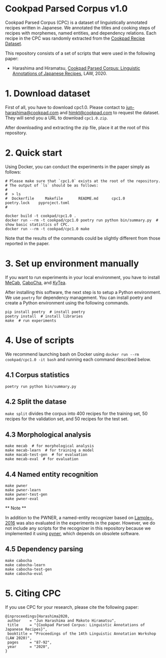 # Cookpad Parsed Corpus v1.0

Cookpad Parsed Corpus (CPC) is a dataset of linguistically annotated recipes written in Japanese.
We annotated the titles and cooking steps of recipes with morphemes, named entities, and dependency relations.
Each recipe in the CPC was randomly extracted from the [Cookpad Recipe Dataset](https://www.aclweb.org/anthology/L16-1389/).

This repository consists of a set of scripts that were used in the following paper:

- Harashima and Hiramatsu, [Cookpad Parsed Corpus: Linguistic Annotations of Japanese Recipes](https://www.aclweb.org/anthology/2020.law-1.8/), LAW, 2020.


# 1. Download dataset

First of all, you have to download cpc1.0.
Please contact to jun-harashima@cookpad.com and himkt@cookpad.com to request the dataset.
They will send you a URL to download `cpc1.0.zip`.

After downloading and extracting the zip file, place it at the root of this repository.


# 2. Quick start

Using Docker, you can conduct the experiments in the paper simply as follows:

```
# Please make sure that `cpc1.0` exists at the root of the repository.
# The output of `ls` should be as follows:
#
#  > ls
#  Dockerfile     Makefile       README.md      cpc1.0         poetry.lock    pyproject.toml
#

docker build -t cookpad/cpc1.0 .
docker run --rm -t cookpad/cpc1.0 poetry run python bin/summary.py  # show basic statistics of CPC.
docker run --rm -t cookpad/cpc1.0 make
```

Note that the results of the commands could be slightly different from those reported in the paper.


# 3. Set up environment manually

If you want to run experiments in your local environment,
you have to install [MeCab](https://taku910.github.io/mecab/),
[CaboCha](https://taku910.github.io/cabocha/),
and [KyTea](http://www.phontron.com/kytea/index-ja.html).

After installing this software, the next step is to setup a Python environment.
We use `poetry` for dependency management.
You can install poetry and create a Python environment using the following commands.

```
pip install poetry  # install poetry
poetry install  # install libraries
make  # run experiments
```

# 4. Use of scripts

We recommend launching bash on Docker using `docker run --rm cookpad/cpc1.0 -it bash` and running each command described below.

## 4.1 Corpus statistics

`poetry run python bin/summary.py`

## 4.2 Split the datase

`make split` divides the corpus into 400 recipes for the training set, 50 recipes for the validation set,
and 50 recipes for the test set.

## 4.3 Morphological analysis

```
make mecab  # for morphological analysis
make mecab-learn  # for training a model
make macab-test-gen  # for evaluation
make mecab-eval  # for evaluation
```

## 4.4 Named entity recognition

```
make pwner
make pwner-learn
make pwner-test-gen
make pwner-eval
```

** Note **

In addition to the PWNER, a named-entity recognizer based on [Lample+, 2016](https://www.aclweb.org/anthology/N16-1030/)
was also evaluated in the experiments in the paper.
However, we do not include any scripts for the recognizer in this repository
because we implemented it using [pyner](https://github.com/himkt/pyner), which depends on obsolete software.

## 4.5 Dependency parsing

```
make cabocha
make cabocha-learn
make cabocha-test-gen
make cabocha-eval
```


# 5. Citing CPC

If you use CPC for your research, please cite the following paper:

```
@inproceedings{Harashima2020,
 author    = "Jun Harashima and Makoto Hiramatsu",
 title     = "{Cookpad Parsed Corpus: Linguistic Annotations of Japanese Recipes}",
 booktitle = "Proceedings of the 14th Linguistic Annotation Workshop (LAW 2020)",
 pages     = "87-92",
 year      = "2020",
}
```
